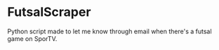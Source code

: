 # FutsalScraper
Python script made to let me know through email when there's a futsal game on SporTV.
